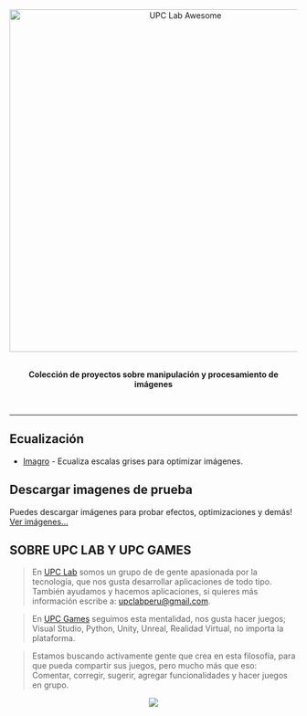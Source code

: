 <div align="center">
	<img width="600" src="https://cdn.rawgit.com/upclab/Imagen/a636ab76/awesome-upc.svg" alt="UPC Lab Awesome">
	<br>
	<br>
</div>

<p align="center">
	<b>Colección de proyectos sobre manipulación y procesamiento de imágenes</b>
</p>

<br>

---

## Ecualización

- [Imagro](https://github.com/upclab/Imagro) - Ecualiza escalas grises para optimizar imágenes.

## Descargar imagenes de prueba

Puedes descargar imágenes para probar efectos, optimizaciones y demás!
[Ver imágenes...](https://github.com/upclab/Imagen/tree/master/Imagenes)


## SOBRE UPC LAB Y UPC GAMES
> En [UPC Lab](https://github.com/upclab) somos un grupo de  de gente apasionada por la tecnología, que nos gusta desarrollar aplicaciones de todo tipo.
> También ayudamos y hacemos aplicaciones, si quieres más información escribe a: <upclabperu@gmail.com>.

> En [UPC Games](https://github.com/upcgames) seguimos esta mentalidad, nos gusta hacer juegos; Visual Studio, Python, Unity, Unreal, Realidad Virtual, no importa la plataforma.  

> Estamos buscando activamente gente que crea en esta filosofía, para que pueda compartir sus juegos, pero mucho más que eso: 
> Comentar, corregir, sugerir, agregar funcionalidades y hacer juegos en grupo.

<div align="center">
  <a href="https://github.com/upclab">
    <img src="https://cloud.githubusercontent.com/assets/9372893/16879913/501dca4a-4a78-11e6-9783-3600e0b260d8.png">
  </a>
</div>


